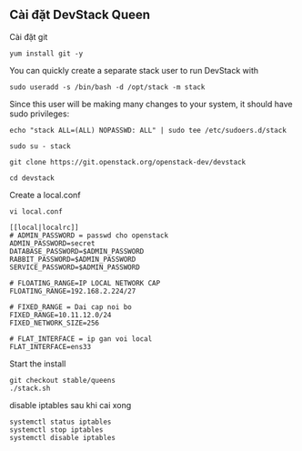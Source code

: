 Cài đặt DevStack Queen
---

Cài đặt git
```
yum install git -y
```


You can quickly create a separate stack user to run DevStack with

```
sudo useradd -s /bin/bash -d /opt/stack -m stack
```

Since this user will be making many changes to your system, it should have sudo privileges:
```
echo "stack ALL=(ALL) NOPASSWD: ALL" | sudo tee /etc/sudoers.d/stack

sudo su - stack
```

```
git clone https://git.openstack.org/openstack-dev/devstack

cd devstack
```

Create a local.conf
```
vi local.conf

[[local|localrc]]
# ADMIN_PASSWORD = passwd cho openstack
ADMIN_PASSWORD=secret 
DATABASE_PASSWORD=$ADMIN_PASSWORD
RABBIT_PASSWORD=$ADMIN_PASSWORD
SERVICE_PASSWORD=$ADMIN_PASSWORD

# FLOATING_RANGE=IP LOCAL NETWORK CAP
FLOATING_RANGE=192.168.2.224/27 

# FIXED_RANGE = Dai cap noi bo
FIXED_RANGE=10.11.12.0/24
FIXED_NETWORK_SIZE=256

# FLAT_INTERFACE = ip gan voi local
FLAT_INTERFACE=ens33

```


Start the install
```
git checkout stable/queens
./stack.sh
```

disable iptables sau khi cai xong
```
systemctl status iptables
systemctl stop iptables
systemctl disable iptables
```